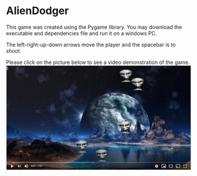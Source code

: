 # AlienDodger
This game was created using the Pygame library. 
You may download the executable and dependencies file and run it on a windows PC.

The left-right-up-down arrows move the player and the spacebar is to shoot.



Please click on the picture below to see a video demonstration of the game.
[![Demonstration](https://github.com/danialesaid/AlienDodger/blob/master/AlienDodgerGame.png)](https://youtu.be/z65f4V-tNlQ)
